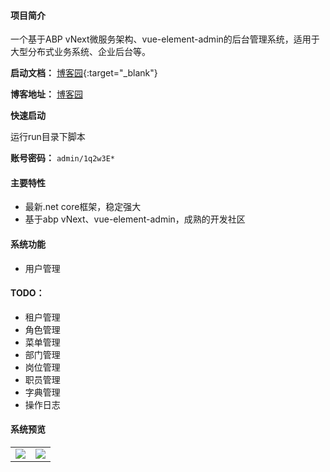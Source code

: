 #### 项目简介
一个基于ABP vNext微服务架构、vue-element-admin的后台管理系统，适用于大型分布式业务系统、企业后台等。

**启动文档：** [博客园](https://www.cnblogs.com/william-xu/p/12806810.html){:target="_blank"}

**博客地址：** [博客园](https://www.cnblogs.com/william-xu/)

**快速启动**

运行run目录下脚本

**账号密码：** `admin/1q2w3E*`
#### 主要特性
- 最新.net core框架，稳定强大
- 基于abp vNext、vue-element-admin，成熟的开发社区
####  系统功能
- 用户管理
#### TODO：
- 租户管理
- 角色管理
- 菜单管理
- 部门管理
- 岗位管理
- 职员管理
- 字典管理
- 操作日志
#### 系统预览
<table>
    <tr>
        <td><img src="https://github.com/WilliamXu96/ABP-MicroService/blob/master/images/20200520145329.png"/></td>
        <td><img src="https://github.com/WilliamXu96/ABP-MicroService/blob/master/images/20200520150119.png"/></td>
    </tr>
</table>
